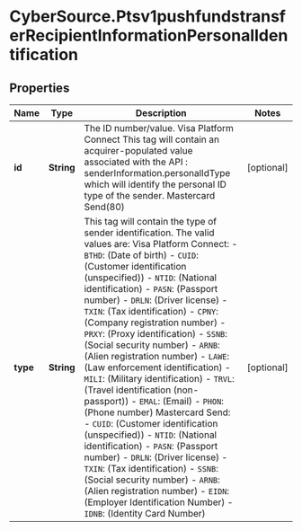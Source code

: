 # CyberSource.Ptsv1pushfundstransferRecipientInformationPersonalIdentification

## Properties
Name | Type | Description | Notes
------------ | ------------- | ------------- | -------------
**id** | **String** | The ID number/value.  Visa Platform Connect This tag will contain an acquirer-populated value associated with the API : senderInformation.personalIdType which will identify the personal ID type of the sender.  Mastercard Send(80)  | [optional] 
**type** | **String** | This tag will contain the type of sender identification. The valid values are:  Visa Platform Connect: - `BTHD`: (Date of birth) - `CUID`: (Customer identification (unspecified)) - `NTID`: (National identification) - `PASN`: (Passport number) - `DRLN`: (Driver license) - `TXIN`: (Tax identification) - `CPNY`: (Company registration number) - `PRXY`: (Proxy identification) - `SSNB`: (Social security number) - `ARNB`: (Alien registration number) - `LAWE`: (Law enforcement identification) - `MILI`: (Military identification) - `TRVL`: (Travel identification (non-passport)) - `EMAL`: (Email) - `PHON`: (Phone number)  Mastercard Send: - `CUID`: (Customer identification (unspecified)) - `NTID`: (National identification) - `PASN`: (Passport number) - `DRLN`: (Driver license) - `TXIN`: (Tax identification) - `SSNB`: (Social security number) - `ARNB`: (Alien registration number) - `EIDN`: (Employer Identification Number) - `IDNB`: (Identity Card Number)  | [optional] 


